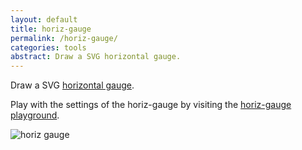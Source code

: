 ```yaml
---
layout: default
title: horiz-gauge
permalink: /horiz-gauge/
categories: tools
abstract: Draw a SVG horizontal gauge.
---
```

Draw a SVG [horizontal gauge](https://www.npmjs.com/package/horiz-gauge).

Play with the settings of the horiz-gauge by visiting the [horiz-gauge playground](https://htmlpreview.github.io/?https://github.com/ulfschneider/horiz-gauge/blob/master/horiz-gauge-playground.html).

![horiz gauge]({{site.url}}/i/horiz-gauge/horiz-gauge.png)
